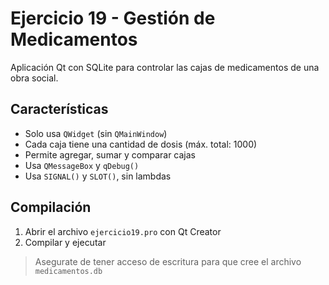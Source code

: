 # Ejercicio 19 - Gestión de Medicamentos

Aplicación Qt con SQLite para controlar las cajas de medicamentos de una obra social.

## Características

- Solo usa `QWidget` (sin `QMainWindow`)
- Cada caja tiene una cantidad de dosis (máx. total: 1000)
- Permite agregar, sumar y comparar cajas
- Usa `QMessageBox` y `qDebug()`
- Usa `SIGNAL()` y `SLOT()`, sin lambdas

## Compilación

1. Abrir el archivo `ejercicio19.pro` con Qt Creator
2. Compilar y ejecutar

> Asegurate de tener acceso de escritura para que cree el archivo `medicamentos.db`
